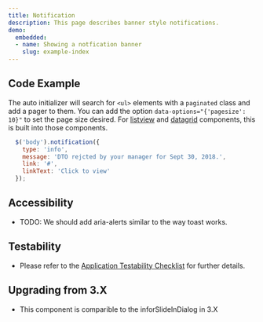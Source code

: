 ```yaml
---
title: Notification
description: This page describes banner style notifications.
demo:
  embedded:
  - name: Showing a notfication banner
    slug: example-index
---
```


## Code Example

The auto initializer will search for `<ul>` elements with a `paginated` class and add a pager to them. You can add the option `data-options="{'pagesize': 10}"` to set the page size desired. For [listview](./listview) and [datagrid](./datagrid) components, this is built into those components.

```javascript
  $('body').notification({
    type: 'info',
    message: 'DTO rejcted by your manager for Sept 30, 2018.',
    link: '#',
    linkText: 'Click to view'
  });
```

## Accessibility

- TODO: We should add aria-alerts similar to the way toast works.

## Testability

- Please refer to the [Application Testability Checklist](https://design.infor.com/resources/application-testability-checklist) for further details.

## Upgrading from 3.X

- This component is comparible to the inforSlideInDialog in 3.X
